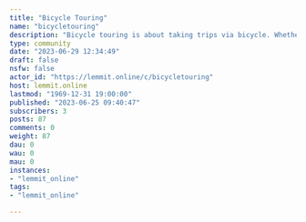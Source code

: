 ```yaml
---
title: "Bicycle Touring" 
name: "bicycletouring"
description: "Bicycle touring is about taking trips via bicycle. Whether you're going out for the weekend or cycling across continents, bicycletouring is a..."
type: community
date: "2023-06-29 12:34:49"
draft: false
nsfw: false
actor_id: "https://lemmit.online/c/bicycletouring"
host: lemmit.online
lastmod: "1969-12-31 19:00:00"
published: "2023-06-25 09:40:47"
subscribers: 3
posts: 87
comments: 0
weight: 87
dau: 0
wau: 0
mau: 0
instances:
- "lemmit_online"
tags: 
- "lemmit_online"

---
```

